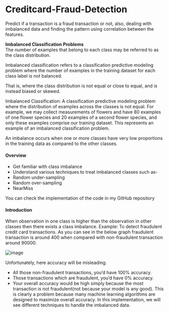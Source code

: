 # Creditcard-Fraud-Detection
Predict if a transaction is a fraud transaction or not, also, dealing with imbalanced data and finding the pattern using correlation between the features.

**Imbalanced Classification Problems** <br>
The number of examples that belong to each class may be referred to as the class distribution.

Imbalanced classification refers to a classification predictive modeling problem where the number of examples in the training dataset for each class label is not balanced.

That is, where the class distribution is not equal or close to equal, and is instead biased or skewed.

Imbalanced Classification: A classification predictive modeling problem where the distribution of examples across the classes is not equal.
For example, we may collect measurements of flowers and have 80 examples of one flower species and 20 examples of a second flower species, and only these examples comprise our training dataset. This represents an example of an imbalanced classification problem.

An imbalance occurs when one or more classes have very low proportions in the training data as compared to the other classes.

#### Overview

- Get familiar with class imbalance
- Understand various techniques to treat imbalanced classes such as-
- Random under-sampling
- Random over-sampling
- NearMiss

You can check the implementation of the code in my GitHub repository

#### Introduction
When observation in one class is higher than the observation in other classes then there exists a class imbalance. Example: To detect fraudulent credit card transactions. As you can see in the below graph fraudulent transaction is around 400 when compared with non-fraudulent transaction around 90000.

![image](https://user-images.githubusercontent.com/79006607/133974648-8fdf4c8d-caa5-4624-8ba0-19ba7ad28daa.png)

Unfortunately, here accuracy will be misleading.

- All those non-fraudulent transactions, you’d have 100% accuracy.
- Those transactions which are fraudulent, you’d have 0% accuracy.
- Your overall accuracy would be high simply because the most transaction is not fraudulent(not because your model is any good).
This is clearly a problem because many machine learning algorithms are designed to maximize overall accuracy. In this implementation, we will see different techniques to handle the imbalanced data.

